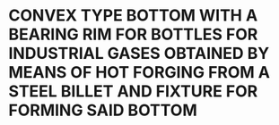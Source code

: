 # CONVEX TYPE BOTTOM WITH A BEARING RIM FOR BOTTLES FOR INDUSTRIAL GASES OBTAINED BY MEANS OF HOT FORGING FROM A STEEL BILLET AND FIXTURE FOR FORMING SAID BOTTOM